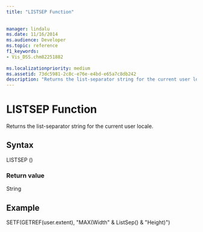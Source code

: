 ```yaml
---
title: "LISTSEP Function"
 
 
manager: lindalu
ms.date: 11/16/2014
ms.audience: Developer
ms.topic: reference
f1_keywords:
- Vis_DSS.chm82251882
 
ms.localizationpriority: medium
ms.assetid: 73dc5981-2c8c-e76e-e4bd-e65a7c8db242
description: "Returns the list-separator string for the current user locale."
---
```


# LISTSEP Function

Returns the list-separator string for the current user locale.
  
## Syntax

LISTSEP ()
  
### Return value

String
  
## Example

SETF(GETREF(user.extent), "MAX(Width" &amp; ListSep() &amp; "Height)") 
  

